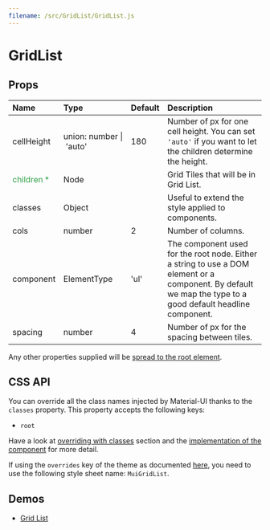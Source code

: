 ```yaml
---
filename: /src/GridList/GridList.js
---
```


<!--- This documentation is automatically generated, do not try to edit it. -->

# GridList



## Props

| Name | Type | Default | Description |
|:-----|:-----|:--------|:------------|
| cellHeight | union:&nbsp;number&nbsp;&#124;<br>&nbsp;'auto'<br> | 180 | Number of px for one cell height. You can set `'auto'` if you want to let the children determine the height. |
| <span style="color: #31a148">children *</span> | Node |  | Grid Tiles that will be in Grid List. |
| classes | Object |  | Useful to extend the style applied to components. |
| cols | number | 2 | Number of columns. |
| component | ElementType | 'ul' | The component used for the root node. Either a string to use a DOM element or a component. By default we map the type to a good default headline component. |
| spacing | number | 4 | Number of px for the spacing between tiles. |

Any other properties supplied will be [spread to the root element](/guides/api#spread).

## CSS API

You can override all the class names injected by Material-UI thanks to the `classes` property.
This property accepts the following keys:
- `root`

Have a look at [overriding with classes](/customization/overrides#overriding-with-classes) section
and the [implementation of the component](https://github.com/mui-org/material-ui/tree/v1-beta/src/GridList/GridList.js)
for more detail.

If using the `overrides` key of the theme as documented
[here](/customization/themes#customizing-all-instances-of-a-component-type),
you need to use the following style sheet name: `MuiGridList`.

## Demos

- [Grid List](/demos/grid-list)

